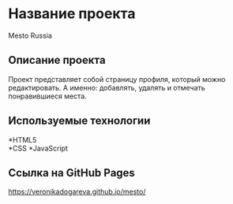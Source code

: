 # Название проекта
Mesto Russia
## Описание проекта
Проект представляет собой страницу профиля, который можно редактировать. А именно: добавлять, удалять и отмечать понравившиеся места.
## Используемые технологии
*HTML5  
*CSS
*JavaScript
## Ссылка на  GitHub Pages
https://veronikadogareva.github.io/mesto/

